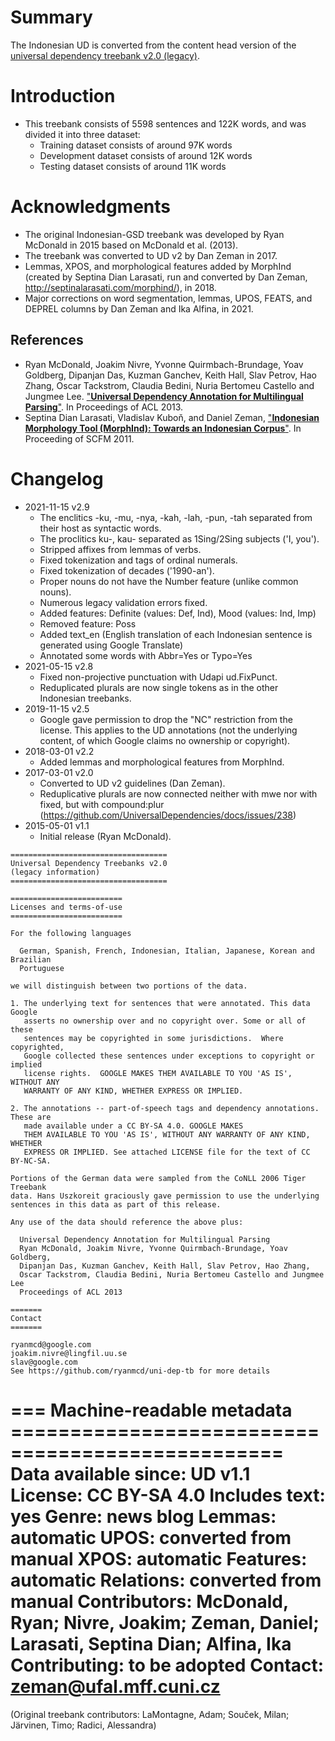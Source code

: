 # Summary

The Indonesian UD is converted from the content head version of the [universal
dependency treebank v2.0 (legacy)](https://github.com/ryanmcd/uni-dep-tb).


# Introduction

* This treebank consists of 5598 sentences and 122K words, and was divided it into three dataset:
  * Training dataset consists of around 97K words
  * Development dataset consists of around 12K words
  * Testing dataset consists of around 11K words

# Acknowledgments

* The original Indonesian-GSD treebank was developed by Ryan McDonald in 2015 based on McDonald et al. (2013).
* The treebank was converted to UD v2 by Dan Zeman in 2017.
* Lemmas, XPOS, and morphological features added by MorphInd (created by Septina Dian Larasati, run and converted by Dan Zeman, http://septinalarasati.com/morphind/), in 2018.
* Major corrections on word segmentation, lemmas, UPOS, FEATS, and DEPREL columns by Dan Zeman and Ika Alfina, in 2021.

## References

* Ryan McDonald, Joakim Nivre, Yvonne Quirmbach-Brundage, Yoav Goldberg, Dipanjan Das, Kuzman Ganchev, Keith Hall, Slav Petrov, Hao Zhang, Oscar Tackstrom, Claudia Bedini, Nuria Bertomeu Castello and Jungmee Lee. ["**Universal Dependency Annotation for Multilingual Parsing**"](https://aclanthology.org/P13-2017.pdf). In Proceedings of ACL 2013.
* Septina Dian Larasati, Vladislav Kuboň, and Daniel Zeman, ["**Indonesian Morphology Tool (MorphInd): Towards an Indonesian Corpus**"](https://link.springer.com/chapter/10.1007/978-3-642-23138-4_8). In Proceeding of SCFM 2011.


# Changelog

* 2021-11-15 v2.9
  * The enclitics -ku, -mu, -nya, -kah, -lah, -pun, -tah separated from their host as syntactic words.
  * The proclitics ku-, kau- separated as 1Sing/2Sing subjects ('I, you').
  * Stripped affixes from lemmas of verbs.
  * Fixed tokenization and tags of ordinal numerals.
  * Fixed tokenization of decades ('1990-an').
  * Proper nouns do not have the Number feature (unlike common nouns).
  * Numerous legacy validation errors fixed.
  * Added features: Definite (values: Def, Ind), Mood (values: Ind, Imp)
  * Removed feature: Poss
  * Added text_en (English translation of each Indonesian sentence is generated using Google Translate)
  * Annotated some words with Abbr=Yes or Typo=Yes
* 2021-05-15 v2.8
  * Fixed non-projective punctuation with Udapi ud.FixPunct.
  * Reduplicated plurals are now single tokens as in the other Indonesian treebanks.
* 2019-11-15 v2.5
  * Google gave permission to drop the "NC" restriction from the license.
    This applies to the UD annotations (not the underlying content, of which Google claims no ownership or copyright).
* 2018-03-01 v2.2
  * Added lemmas and morphological features from MorphInd.
* 2017-03-01 v2.0
  * Converted to UD v2 guidelines (Dan Zeman).
  * Reduplicative plurals are now connected neither with mwe nor with fixed,
    but with compound:plur
    (https://github.com/UniversalDependencies/docs/issues/238)
* 2015-05-01 v1.1
  * Initial release (Ryan McDonald).



```
===================================
Universal Dependency Treebanks v2.0
(legacy information)
===================================

=========================
Licenses and terms-of-use
=========================

For the following languages

  German, Spanish, French, Indonesian, Italian, Japanese, Korean and Brazilian
  Portuguese

we will distinguish between two portions of the data.

1. The underlying text for sentences that were annotated. This data Google
   asserts no ownership over and no copyright over. Some or all of these
   sentences may be copyrighted in some jurisdictions.  Where copyrighted,
   Google collected these sentences under exceptions to copyright or implied
   license rights.  GOOGLE MAKES THEM AVAILABLE TO YOU 'AS IS', WITHOUT ANY
   WARRANTY OF ANY KIND, WHETHER EXPRESS OR IMPLIED.

2. The annotations -- part-of-speech tags and dependency annotations. These are
   made available under a CC BY-SA 4.0. GOOGLE MAKES
   THEM AVAILABLE TO YOU 'AS IS', WITHOUT ANY WARRANTY OF ANY KIND, WHETHER
   EXPRESS OR IMPLIED. See attached LICENSE file for the text of CC BY-NC-SA.

Portions of the German data were sampled from the CoNLL 2006 Tiger Treebank
data. Hans Uszkoreit graciously gave permission to use the underlying
sentences in this data as part of this release.

Any use of the data should reference the above plus:

  Universal Dependency Annotation for Multilingual Parsing
  Ryan McDonald, Joakim Nivre, Yvonne Quirmbach-Brundage, Yoav Goldberg,
  Dipanjan Das, Kuzman Ganchev, Keith Hall, Slav Petrov, Hao Zhang,
  Oscar Tackstrom, Claudia Bedini, Nuria Bertomeu Castello and Jungmee Lee
  Proceedings of ACL 2013

=======
Contact
=======

ryanmcd@google.com
joakim.nivre@lingfil.uu.se
slav@google.com
See https://github.com/ryanmcd/uni-dep-tb for more details
```



=== Machine-readable metadata =================================================
Data available since: UD v1.1
License: CC BY-SA 4.0
Includes text: yes
Genre: news blog
Lemmas: automatic
UPOS: converted from manual
XPOS: automatic
Features: automatic
Relations: converted from manual
Contributors: McDonald, Ryan; Nivre, Joakim; Zeman, Daniel; Larasati, Septina Dian; Alfina, Ika
Contributing: to be adopted
Contact: zeman@ufal.mff.cuni.cz
===============================================================================
(Original treebank contributors: LaMontagne, Adam; Souček, Milan; Järvinen, Timo; Radici, Alessandra)
